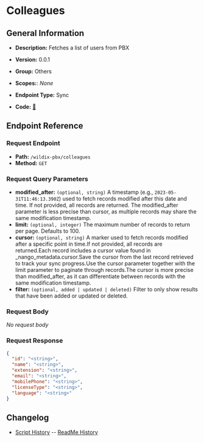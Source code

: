 # Colleagues

## General Information

- **Description:** Fetches a list of users from PBX

- **Version:** 0.0.1
- **Group:** Others
- **Scopes:**: _None_
- **Endpoint Type:** Sync
- **Code:** [🔗](https://github.com/NangoHQ/integration-templates/tree/main/integrations/wildix-pbx/syncs/colleagues.ts)

## Endpoint Reference

### Request Endpoint

- **Path:** `/wildix-pbx/colleagues`
- **Method:** `GET`

### Request Query Parameters

- **modified_after:** `(optional, string)` A timestamp (e.g., `2023-05-31T11:46:13.390Z`) used to fetch records modified after this date and time. If not provided, all records are returned. The modified_after parameter is less precise than cursor, as multiple records may share the same modification timestamp.
- **limit:** `(optional, integer)` The maximum number of records to return per page. Defaults to 100.
- **cursor:** `(optional, string)` A marker used to fetch records modified after a specific point in time.If not provided, all records are returned.Each record includes a cursor value found in _nango_metadata.cursor.Save the cursor from the last record retrieved to track your sync progress.Use the cursor parameter together with the limit parameter to paginate through records.The cursor is more precise than modified_after, as it can differentiate between records with the same modification timestamp.
- **filter:** `(optional, added | updated | deleted)` Filter to only show results that have been added or updated or deleted.

### Request Body

_No request body_

### Request Response

```json
{
  "id": "<string>",
  "name": "<string>",
  "extension": "<string>",
  "email": "<string>",
  "mobilePhone": "<string>",
  "licenseType": "<string>",
  "language": "<string>"
}
```

## Changelog

- [Script History](https://github.com/NangoHQ/integration-templates/commits/main/integrations/wildix-pbx/syncs/colleagues.ts)
-- [ReadMe History](https://github.com/NangoHQ/integration-templates/commits/main/integrations/wildix-pbx/syncs/colleagues.md)
